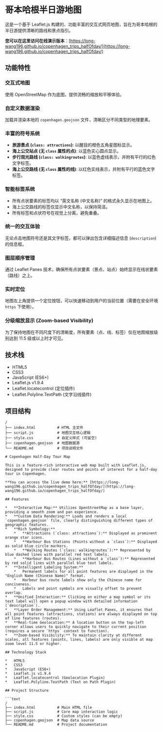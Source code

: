 # 哥本哈根半日游地图

这是一个基于 Leaflet.js 构建的、功能丰富的交互式网页地图，旨在为哥本哈根的半日游提供清晰的路线和景点指引。

**您可以在这里访问在线演示版本**：[https://long-wang196.github.io/copenhagen_trips_halfOfday/](https://long-wang196.github.io/copenhagen_trips_halfOfday/)

## 功能特性

### 交互式地图
使用 OpenStreetMap 作为底图，提供流畅的缩放和平移体验。

### 自定义数据渲染
加载并渲染本地的 `copenhagen.geojson` 文件，清晰区分不同类型的地理要素。

### 丰富的符号系统
*   **旅游景点 (`class: attractions`)**: 以醒目的橙色五角星图标显示。
*   **海上公交站点 (无 `class` 属性的点)**: 以蓝色实心圆点显示。
*   **步行观光路线 (`class: walkingroutes`)**: 以蓝色虚线表示，并附有平行的红色文字标签。
*   **海上公交路线 (无 `class` 属性的线)**: 以红色实线表示，并附有平行的蓝色文字标签。

### 智能标签系统
*   所有点状要素的标签均以 “英文名称 (中文名称)” 的格式永久显示在地图上。
*   海上公交路线的标签仅显示中文名称，以保持简洁。
*   所有标签和点状符号在视觉上分离，避免重叠。

### 统一的交互体验
无论点击地图符号还是其文字标签，都可以弹出包含详细描述信息 (`description`) 的信息框。

### 图层顺序管理
通过 Leaflet Panes 技术，确保所有点状要素（景点、站点）始终显示在线状要素（路线）之上。

### 实时定位
地图左上角提供一个定位按钮，可以快速移动到用户的当前位置（需要在安全环境 `https` 下使用）。

### 分级缩放显示 (Zoom-based Visibility)
为了保持地图在不同尺度下的清晰度，所有要素（点、线、标签）仅在地图缩放级别达到 11.5 级或以上时才可见。

## 技术栈
*   HTML5
*   CSS3
*   JavaScript (ES6+)
*   Leaflet.js v1.9.4
*   Leaflet.locatecontrol (定位插件)
*   Leaflet.Polyline.TextPath (文字沿线插件)

## 项目结构

```text
/
├── index.html          # HTML 主文件
├── script.js           # 地图交互核心逻辑
├── style.css           # 自定义样式 (可留空)
├── copenhagen.geojson  # 地图数据源
└── README.md           # 项目说明文件

# Copenhagen Half-Day Tour Map

This is a feature-rich interactive web map built with Leaflet.js, designed to provide clear routes and points of interest for a half-day tour in Copenhagen.

**You can access the live demo here:** [https://long-wang196.github.io/copenhagen_trips_halfOfday/](https://long-wang196.github.io/copenhagen_trips_halfOfday/)

## Features

*   **Interactive Map:** Utilizes OpenStreetMap as a base layer, providing a smooth zoom and pan experience.
*   **Custom Data Rendering:** Loads and renders a local `copenhagen.geojson` file, clearly distinguishing different types of geographic features.
*   **Rich Symbology:**
    *   **Attractions (`class: attractions`):** Displayed as prominent orange star icons.
    *   **Harbour Bus Stations (Points without a `class`):** Displayed as solid blue circle markers.
    *   **Walking Routes (`class: walkingroutes`):** Represented by blue dashed lines with parallel red text labels.
    *   **Harbour Bus Routes (Lines without a `class`):** Represented by red solid lines with parallel blue text labels.
*   **Intelligent Labeling System:**
    *   Permanent labels for all point features are displayed in the "English Name (Chinese Name)" format.
    *   Harbour bus route labels show only the Chinese name for conciseness.
    *   Labels and point symbols are visually offset to prevent overlap.
*   **Unified Interaction:** Clicking on either a map symbol or its text label will open a popup window with detailed information (`description`).
*   **Layer Order Management:** Using Leaflet Panes, it ensures that all point features (attractions, stations) are always displayed on top of line features (routes).
*   **Real-time Geolocation:** A location button on the top-left corner allows users to quickly navigate to their current position (requires a secure `https` context to function).
*   **Zoom-based Visibility:** To maintain clarity at different scales, all features (points, lines, labels) are only visible at map zoom level 11.5 or higher.

## Technology Stack

*   HTML5
*   CSS3
*   JavaScript (ES6+)
*   Leaflet.js v1.9.4
*   Leaflet.locatecontrol (Geolocation Plugin)
*   Leaflet.Polyline.TextPath (Text on Path Plugin)

## Project Structure

```text
/
├── index.html          # Main HTML file
├── script.js           # Core map interaction logic
├── style.css           # Custom styles (can be empty)
├── copenhagen.geojson  # Map data source
└── README.md           # Project documentation
